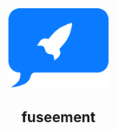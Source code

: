 <div align="center">
  <img src="./logo.png" width="200px"/>
   <h1 align="center">fuseement</h1>
</div>
